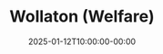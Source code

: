 ---
title: "Wollaton (Welfare)"
date: 2025-01-12T10:00:00-00:00
lng: "-1.2099768818228345"
lat: "52.948222983914825"
---